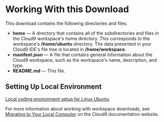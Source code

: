 # Working With this Download

This download contains the following directories and files.

* **home** — A directory that contains all of the subdirectories and files in the Cloud9 workspace's home directory. This corresponds to the workspace's **/home/ubuntu** directory. The data presented in your Cloud9 IDE's file tree is located in **/home/workspace**.
* **manifest.json** — A file that contains general information about the Cloud9 workspace, such as the workspace's name, description, and type.
* **README.md** — This file.

## Setting Up Local Environment

[Local coding environment setup for Linux Ubuntu](https://zarkom.net/blogs/linux-ubuntu-local-coding-environment-1528)

For more information about working with workspace downloads, see [Migrating to Your Local Computer](https://docs.c9.io/docs/migrating-to-cloud9-offline) on the Cloud9 documentation website.


